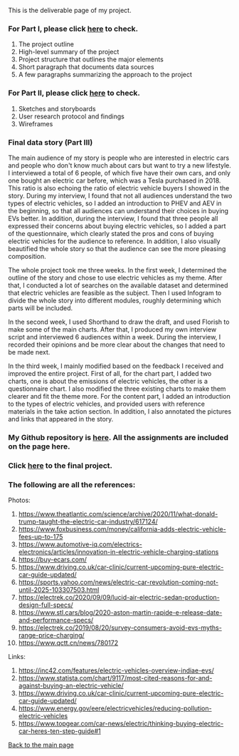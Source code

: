 This is the deliverable page of my project.

### For Part I, please click [here](https://yilunhuo.github.io/yilunhuo_portfolio/dataviz4.html) to check.
1. The project outline
2. High-level summary of the project
3. Project structure that outlines the major elements
4. Short paragraph that documents data sources
5. A few paragraphs summarizing the approach to the project


### For Part II, please click [here](https://yilunhuo.github.io/yilunhuo_portfolio/dataviz5.html) to check.
1. Sketches and storyboards
2. User research protocol and findings
3. Wireframes



### Final data story (Part III)

The main audience of my story is people who are interested in electric cars and people who don't know much about cars but want to try a new lifestyle. I interviewed a total of 6 people, of which five have their own cars, and only one bought an electric car before, which was a Tesla purchased in 2018. This ratio is also echoing the ratio of electric vehicle buyers I showed in the story. During my interview, I found that not all audiences understand the two types of electric vehicles, so I added an introduction to PHEV and AEV in the beginning, so that all audiences can understand their choices in buying EVs better. In addition, during the interview, I found that three people all expressed their concerns about buying electric vehicles, so I added a part of the questionnaire, which clearly stated the pros and cons of buying electric vehicles for the audience to reference. In addition, I also visually beautified the whole story so that the audience can see the more pleasing composition.

The whole project took me three weeks. In the first week, I determined the outline of the story and chose to use electric vehicles as my theme. After that, I conducted a lot of searches on the available dataset and determined that electric vehicles are feasible as the subject. Then I used Infogram to divide the whole story into different modules, roughly determining which parts will be included. 

In the second week, I used Shorthand to draw the draft, and used Florish to make some of the main charts. After that, I produced my own interview script and interviewed 6 audiences within a week. During the interview, I recorded their opinions and be more clear about the changes that need to be made next. 

In the third week, I mainly modified based on the feedback I received and improved the entire project. First of all, for the chart part, I added two charts, one is about the emissions of electric vehicles, the other is a questionnaire chart. I also modified the three existing charts to make them clearer and fit the theme more. For the content part, I added an introduction to the types of electric vehicles, and provided users with reference materials in the take action section. In addition, I also annotated the pictures and links that appeared in the story.

### My Github repository is [here](https://yilunhuo.github.io/yilunhuo_portfolio/). All the assignments are included on the page here.

### Click [here](https://preview.shorthand.com/ku2cnPZd3PEhcHDA) to the final project.


### The following are all the references:

Photos:
1. https://www.theatlantic.com/science/archive/2020/11/what-donald-trump-taught-the-electric-car-industry/617124/
2. https://www.foxbusiness.com/money/california-adds-electric-vehicle-fees-up-to-175
3. https://www.automotive-iq.com/electrics-electronics/articles/innovation-in-electric-vehicle-charging-stations
4. https://buy-ecars.com/
5. https://www.driving.co.uk/car-clinic/current-upcoming-pure-electric-car-guide-updated/
6. https://sports.yahoo.com/news/electric-car-revolution-coming-not-until-2025-103307503.html
7. https://electrek.co/2020/09/09/lucid-air-electric-sedan-production-design-full-specs/
8. https://www.stl.cars/blog/2020-aston-martin-rapide-e-release-date-and-performance-specs/
9. https://electrek.co/2019/08/20/survey-consumers-avoid-evs-myths-range-price-charging/
10. https://www.qctt.cn/news/780172

Links:
1. https://inc42.com/features/electric-vehicles-overview-indiae-evs/
2. https://www.statista.com/chart/9117/most-cited-reasons-for-and-against-buying-an-electric-vehicle/
3. https://www.driving.co.uk/car-clinic/current-upcoming-pure-electric-car-guide-updated/
4. https://www.energy.gov/eere/electricvehicles/reducing-pollution-electric-vehicles
5. https://www.topgear.com/car-news/electric/thinking-buying-electric-car-heres-ten-step-guide#1


[Back to the main page](/README.md)
